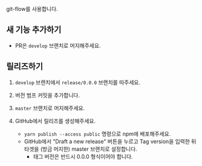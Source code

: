 git-flow를 사용합니다.

## 새 기능 추가하기

- PR은 `develop` 브랜치로 머지해주세요.

## 릴리즈하기

1. `develop` 브랜치에서 `release/0.0.0` 브랜치를 따주세요.
2. 버전 범프 커밋을 추가합니다.
3. `master` 브랜치로 머지해주세요.
4. GitHub에서 릴리즈를 생성해주세요.

   - `yarn publish --access public` 명령으로 npm에 배포해주세요.
   - GitHub에서 "Draft a new release" 버튼을 누르고 Tag version을 입력한 뒤 타겟을 (방금 머지한) master 브랜치로 설정합니다.
     - 태그 버전은 반드시 0.0.0 형식이어야 합니다.
